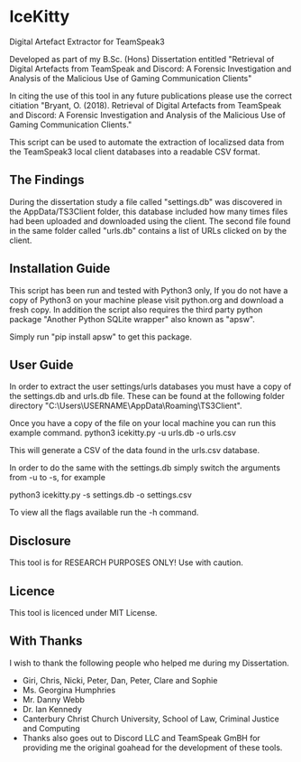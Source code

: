 # IceKitty
Digital Artefact Extractor for TeamSpeak3

Developed as part of my B.Sc. (Hons) Dissertation entitled "Retrieval of Digital Artefacts from TeamSpeak and Discord: A Forensic Investigation and Analysis of the Malicious Use of Gaming Communication Clients"

In citing the use of this tool in any future publications please use the correct citiation "Bryant, O. (2018). Retrieval of Digital Artefacts from TeamSpeak and Discord: A Forensic Investigation and Analysis of the Malicious Use of Gaming Communication Clients."

This script can be used to automate the extraction of localizsed data from the TeamSpeak3 local client databases into a readable CSV format.


## The Findings
During the dissertation study a file called "settings.db" was discovered in the AppData/TS3Client folder, this database included how many times files had been uploaded and downloaded using the client.
The second file found in the same folder called "urls.db" contains a list of URLs clicked on by the client.



## Installation Guide
This script has been run and tested with Python3 only, If you do not have a copy of Python3 on your machine please visit python.org and download a fresh copy.
In addition the script also requires the third party python package "Another Python SQLite wrapper" also known as "apsw". 

Simply run "pip install apsw" to get this package.

## User Guide
In order to extract the user settings/urls databases you must have a copy of the settings.db and urls.db file. These can be found at the following folder directory "C:\Users\USERNAME\AppData\Roaming\TS3Client".

Once you have a copy of the file on your local machine you can run this example command.
python3 icekitty.py -u urls.db -o urls.csv

This will generate a CSV of the data found in the urls.csv database.

In order to do the same with the settings.db simply switch the arguments from -u to -s, for example

python3 icekitty.py -s settings.db -o settings.csv

To view all the flags available run the -h command.


## Disclosure
This tool is for RESEARCH PURPOSES ONLY! Use with caution. 



## Licence
This tool is licenced under MIT License.

## With Thanks
I wish to thank the following people who helped me during my Dissertation.
- Giri, Chris, Nicki, Peter, Dan, Peter, Clare and Sophie
- Ms. Georgina Humphries
- Mr. Danny Webb
- Dr. Ian Kennedy
- Canterbury Christ Church University, School of Law, Criminal Justice and Computing
- Thanks also goes out to Discord LLC and TeamSpeak GmBH for providing me the original goahead for the development of these tools.
